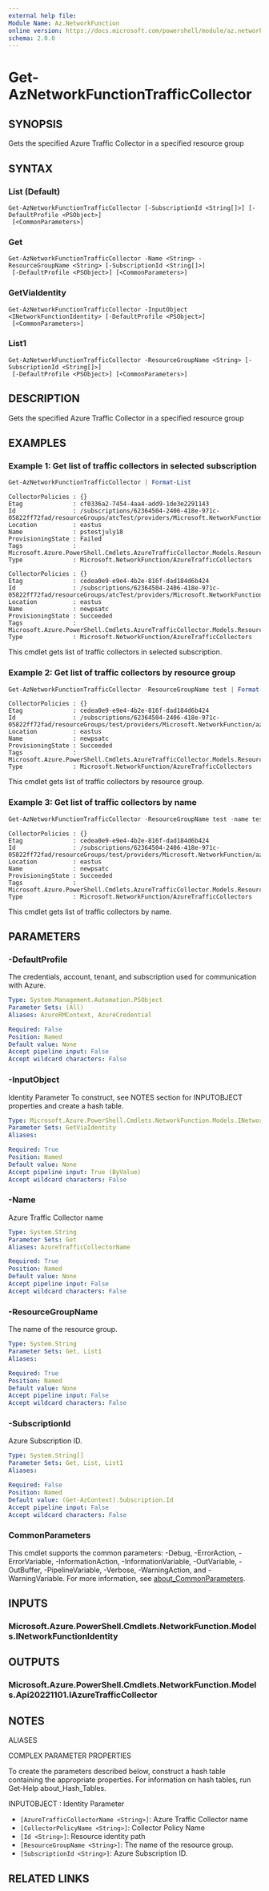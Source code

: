 ```yaml
---
external help file:
Module Name: Az.NetworkFunction
online version: https://docs.microsoft.com/powershell/module/az.networkfunction/get-aznetworkfunctiontrafficcollector
schema: 2.0.0
---
```


# Get-AzNetworkFunctionTrafficCollector

## SYNOPSIS
Gets the specified Azure Traffic Collector in a specified resource group

## SYNTAX

### List (Default)
```
Get-AzNetworkFunctionTrafficCollector [-SubscriptionId <String[]>] [-DefaultProfile <PSObject>]
 [<CommonParameters>]
```

### Get
```
Get-AzNetworkFunctionTrafficCollector -Name <String> -ResourceGroupName <String> [-SubscriptionId <String[]>]
 [-DefaultProfile <PSObject>] [<CommonParameters>]
```

### GetViaIdentity
```
Get-AzNetworkFunctionTrafficCollector -InputObject <INetworkFunctionIdentity> [-DefaultProfile <PSObject>]
 [<CommonParameters>]
```

### List1
```
Get-AzNetworkFunctionTrafficCollector -ResourceGroupName <String> [-SubscriptionId <String[]>]
 [-DefaultProfile <PSObject>] [<CommonParameters>]
```

## DESCRIPTION
Gets the specified Azure Traffic Collector in a specified resource group

## EXAMPLES

### Example 1: Get list of traffic collectors in selected subscription
```powershell
Get-AzNetworkFunctionTrafficCollector | Format-List
```

```output
CollectorPolicies : {}
Etag              : cf0336a2-7454-4aa4-add9-1de3e2291143
Id                : /subscriptions/62364504-2406-418e-971c-05822ff72fad/resourceGroups/atcTest/providers/Microsoft.NetworkFunction/azureTrafficCollectors/pstestjuly18
Location          : eastus
Name              : pstestjuly18
ProvisioningState : Failed
Tags              : Microsoft.Azure.PowerShell.Cmdlets.AzureTrafficCollector.Models.ResourceTags
Type              : Microsoft.NetworkFunction/AzureTrafficCollectors

CollectorPolicies : {}
Etag              : cedea0e9-e9e4-4b2e-816f-dad184d6b424
Id                : /subscriptions/62364504-2406-418e-971c-05822ff72fad/resourceGroups/atcTest/providers/Microsoft.NetworkFunction/azureTrafficCollectors/newpsatc
Location          : eastus
Name              : newpsatc
ProvisioningState : Succeeded
Tags              : Microsoft.Azure.PowerShell.Cmdlets.AzureTrafficCollector.Models.ResourceTags
Type              : Microsoft.NetworkFunction/AzureTrafficCollectors
```

This cmdlet gets list of traffic collectors in selected subscription.

### Example 2: Get list of traffic collectors by resource group
```powershell
Get-AzNetworkFunctionTrafficCollector -ResourceGroupName test | Format-List
```

```output
CollectorPolicies : {}
Etag              : cedea0e9-e9e4-4b2e-816f-dad184d6b424
Id                : /subscriptions/62364504-2406-418e-971c-05822ff72fad/resourceGroups/test/providers/Microsoft.NetworkFunction/azureTrafficCollectors/newpsatc
Location          : eastus
Name              : newpsatc
ProvisioningState : Succeeded
Tags              : Microsoft.Azure.PowerShell.Cmdlets.AzureTrafficCollector.Models.ResourceTags
Type              : Microsoft.NetworkFunction/AzureTrafficCollectors
```

This cmdlet gets list of traffic collectors by resource group.

### Example 3: Get list of traffic collectors by name
```powershell
Get-AzNetworkFunctionTrafficCollector -ResourceGroupName test -name test | Format-List
```

```output
CollectorPolicies : {}
Etag              : cedea0e9-e9e4-4b2e-816f-dad184d6b424
Id                : /subscriptions/62364504-2406-418e-971c-05822ff72fad/resourceGroups/test/providers/Microsoft.NetworkFunction/azureTrafficCollectors/test
Location          : eastus
Name              : newpsatc
ProvisioningState : Succeeded
Tags              : Microsoft.Azure.PowerShell.Cmdlets.AzureTrafficCollector.Models.ResourceTags
Type              : Microsoft.NetworkFunction/AzureTrafficCollectors
```

This cmdlet gets list of traffic collectors by name.

## PARAMETERS

### -DefaultProfile
The credentials, account, tenant, and subscription used for communication with Azure.

```yaml
Type: System.Management.Automation.PSObject
Parameter Sets: (All)
Aliases: AzureRMContext, AzureCredential

Required: False
Position: Named
Default value: None
Accept pipeline input: False
Accept wildcard characters: False
```

### -InputObject
Identity Parameter
To construct, see NOTES section for INPUTOBJECT properties and create a hash table.

```yaml
Type: Microsoft.Azure.PowerShell.Cmdlets.NetworkFunction.Models.INetworkFunctionIdentity
Parameter Sets: GetViaIdentity
Aliases:

Required: True
Position: Named
Default value: None
Accept pipeline input: True (ByValue)
Accept wildcard characters: False
```

### -Name
Azure Traffic Collector name

```yaml
Type: System.String
Parameter Sets: Get
Aliases: AzureTrafficCollectorName

Required: True
Position: Named
Default value: None
Accept pipeline input: False
Accept wildcard characters: False
```

### -ResourceGroupName
The name of the resource group.

```yaml
Type: System.String
Parameter Sets: Get, List1
Aliases:

Required: True
Position: Named
Default value: None
Accept pipeline input: False
Accept wildcard characters: False
```

### -SubscriptionId
Azure Subscription ID.

```yaml
Type: System.String[]
Parameter Sets: Get, List, List1
Aliases:

Required: False
Position: Named
Default value: (Get-AzContext).Subscription.Id
Accept pipeline input: False
Accept wildcard characters: False
```

### CommonParameters
This cmdlet supports the common parameters: -Debug, -ErrorAction, -ErrorVariable, -InformationAction, -InformationVariable, -OutVariable, -OutBuffer, -PipelineVariable, -Verbose, -WarningAction, and -WarningVariable. For more information, see [about_CommonParameters](http://go.microsoft.com/fwlink/?LinkID=113216).

## INPUTS

### Microsoft.Azure.PowerShell.Cmdlets.NetworkFunction.Models.INetworkFunctionIdentity

## OUTPUTS

### Microsoft.Azure.PowerShell.Cmdlets.NetworkFunction.Models.Api20221101.IAzureTrafficCollector

## NOTES

ALIASES

COMPLEX PARAMETER PROPERTIES

To create the parameters described below, construct a hash table containing the appropriate properties. For information on hash tables, run Get-Help about_Hash_Tables.


INPUTOBJECT <INetworkFunctionIdentity>: Identity Parameter
  - `[AzureTrafficCollectorName <String>]`: Azure Traffic Collector name
  - `[CollectorPolicyName <String>]`: Collector Policy Name
  - `[Id <String>]`: Resource identity path
  - `[ResourceGroupName <String>]`: The name of the resource group.
  - `[SubscriptionId <String>]`: Azure Subscription ID.

## RELATED LINKS

